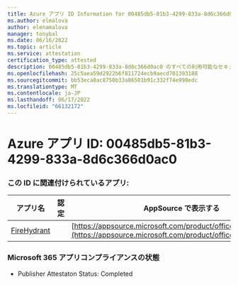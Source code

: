```yaml
---
title: Azure アプリ ID Information for 00485db5-81b3-4299-833a-8d6c366d0ac0
ms.author: elmalova
author: elenamalova
manager: tonybal
ms.date: 06/16/2022
ms.topic: article
ms.service: attestation
certification_type: attested
description: 00485db5-81b3-4299-833a-8d6c366d0ac0 のすべての利用可能なセキュリティとコンプライアンス情報。
ms.openlocfilehash: 25c5aea59d2922b6f811724ecb9aecd701393188
ms.sourcegitcommit: bb53eca8ac8750b33a86501b91c332f74e998edc
ms.translationtype: MT
ms.contentlocale: ja-JP
ms.lasthandoff: 06/17/2022
ms.locfileid: "66132172"
---
```

# <a name="azure-app-id-00485db5-81b3-4299-833a-8d6c366d0ac0"></a>Azure アプリ ID: 00485db5-81b3-4299-833a-8d6c366d0ac0


### <a name="apps-associated-with-this-id"></a>この ID に関連付けられているアプリ:
| **アプリ名** | **認定** | **AppSource で表示する** |
|--------------|---------------|-----------------------|
| [FireHydrant](../forward/WA200003794.md) |  | [https://appsource.microsoft.com/product/office/WA200003794](https://appsource.microsoft.com/product/office/WA200003794) |

### <a name="microsoft-365-app-compliance-status"></a>Microsoft 365 アプリコンプライアンスの状態
- Publisher Attestaton Status: Completed

